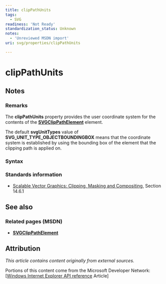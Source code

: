 ```yaml
---
title: clipPathUnits
tags:
  - SVG
readiness: 'Not Ready'
standardization_status: Unknown
notes:
  - 'Unreviewed MSDN import'
uri: svg/properties/clipPathUnits

---
```

# clipPathUnits

## Notes

### Remarks

The **clipPathUnits** property provides the user coordinate system for the contents of the [**SVGClipPathElement**](/svg/elements/clipPath) element.

The default **svgUnitTypes** value of **SVG\_UNIT\_TYPE\_OBJECTBOUNDINGBOX** means that the coordinate system is established by using the bounding box of the element that the clipping path is applied on.

### Syntax

### Standards information

-   [Scalable Vector Graphics: Clipping, Masking and Compositing](http://go.microsoft.com/fwlink/p/?linkid=199810), Section 14.6.1

## See also

### Related pages (MSDN)

-   [**SVGClipPathElement**](/svg/elements/clipPath)

## Attribution

*This article contains content originally from external sources.*

Portions of this content come from the Microsoft Developer Network: [[Windows Internet Explorer API reference](http://msdn.microsoft.com/en-us/library/ie/hh828809%28v=vs.85%29.aspx) Article]

